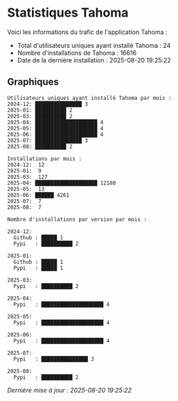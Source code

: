 # Statistiques Tahoma

Voici les informations du trafic de l'application Tahoma :
- Total d'utilisateurs uniques ayant installé Tahoma : 24
- Nombre d'installations de Tahoma : 16616
- Date de la dernière installation : 2025-08-20 19:25:22

## Graphiques
```
Utilisateurs uniques ayant installé Tahoma par mois :
2024-12: ███████████████ 3
2025-01: ██████████ 2
2025-03: ██████████ 2
2025-04: ████████████████████ 4
2025-05: ████████████████████ 4
2025-06: ████████████████████ 4
2025-07: ███████████████ 3
2025-08: ██████████ 2
```

```
Installations par mois :
2024-12:  12
2025-01:  9
2025-03:  127
2025-04: ████████████████████ 12180
2025-05:  13
2025-06: ██████ 4261
2025-07:  7
2025-08:  7
```

```
Nombre d'installations par version par mois :

2024-12:
  Github : █████ 1
  Pypi   : ██████████ 2

2025-01:
  Github : █████ 1
  Pypi   : █████ 1

2025-03:
  Pypi   : ██████████ 2

2025-04:
  Pypi   : ████████████████████ 4

2025-05:
  Pypi   : ████████████████████ 4

2025-06:
  Pypi   : ████████████████████ 4

2025-07:
  Pypi   : ███████████████ 3

2025-08:
  Pypi   : ██████████ 2
```


*Dernière mise à jour : 2025-08-20 19:25:22*
